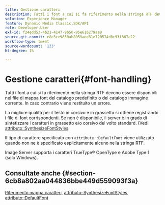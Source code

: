 ```yaml
---
title: Gestione caratteri
description: Tutti i font a cui si fa riferimento nella stringa RTF devono essere disponibili nel file di mappa font del catalogo predefinito o del catalogo immagine corrente. In caso contrario viene restituito un errore.
solution: Experience Manager
feature: Dynamic Media Classic,SDK/API
role: Developer,User
exl-id: f24edd53-4b21-4147-9b50-95e616279aa8
source-git-commit: e8e3ce9850ab8059aed81e720574d0c93f867a22
workflow-type: tm+mt
source-wordcount: '133'
ht-degree: 1%

---
```


# Gestione caratteri{#font-handling}

Tutti i font a cui si fa riferimento nella stringa RTF devono essere disponibili nel file di mappa font del catalogo predefinito o del catalogo immagine corrente. In caso contrario viene restituito un errore.

La migliore qualità per il testo in corsivo e in grassetto si ottiene registrando i file di font corrispondenti. Se non è disponibile, il server è in grado di sintetizzare i caratteri in grassetto e/o corsivo del volto standard. (Vedi [attributo::SynthesizeFontStyles](/help/aem-is-ir-api/is-api/image-catalog/image-serving-api-ref/c-image-catalog-reference/c-attributes-reference/r-synthesizefontstyles.md).

Il tipo di carattere specificato con `attribute::DefaultFont` viene utilizzato quando non ne è specificato esplicitamente alcuno nella stringa RTF.

Image Server supporta i caratteri TrueType® OpenType e Adobe Type 1 (solo Windows).

<!-- THIS APPEARS TO BE VERY OLD OUTDATED INFORMATION; URL IS DEAD TOO ## Photofont&reg; font support {#section-74560ae898cf4708aba4c8b4093f5f00}

Photofont&reg; fonts support `textPs=`, with the following restrictions:

* `\cf` is ignored in text spans that specify a Photofont font; Photofont font faces have predefined colors 
* Synthesized font styles are not supported; use of `\b` and `\i`require corresponding font map entries, otherwise an error is returned 

* Vertical text flow is not supported 
* Photofont fonts with 16-bit images are not supported 
* Photofont fonts with multiple glyphs per image are not supported 
* Naïve color conversion is applied unless the Photofont glyph images embed color profiles; in this case, relative colorimetric render intent and blackpoint compensation are always applied

See [https://www.photofont.com](https://www.photofont.com) for additional information. -->

## Consultate anche {#section-6cb8a802aa044836bbe449d559093f3a}

[Riferimento mappa caratteri](../../../../../is-api/image-catalog/image-serving-api-ref/c-image-catalog-reference/c-font-map-reference/c-font-map-reference.md#concept-f81f319d03c646c5a8ef87b3277dd37d), [attributo::SynthesizeFontStyles](../../../../../is-api/image-catalog/image-serving-api-ref/c-image-catalog-reference/c-attributes-reference/r-synthesizefontstyles.md#reference-1b12ba881b9146c793bcb07407cacb15), [attributo::DefaultFont](../../../../../is-api/image-catalog/image-serving-api-ref/c-image-catalog-reference/c-attributes-reference/r-defaultfont.md#reference-48b763ac254545e89a25c76ff7581107)
